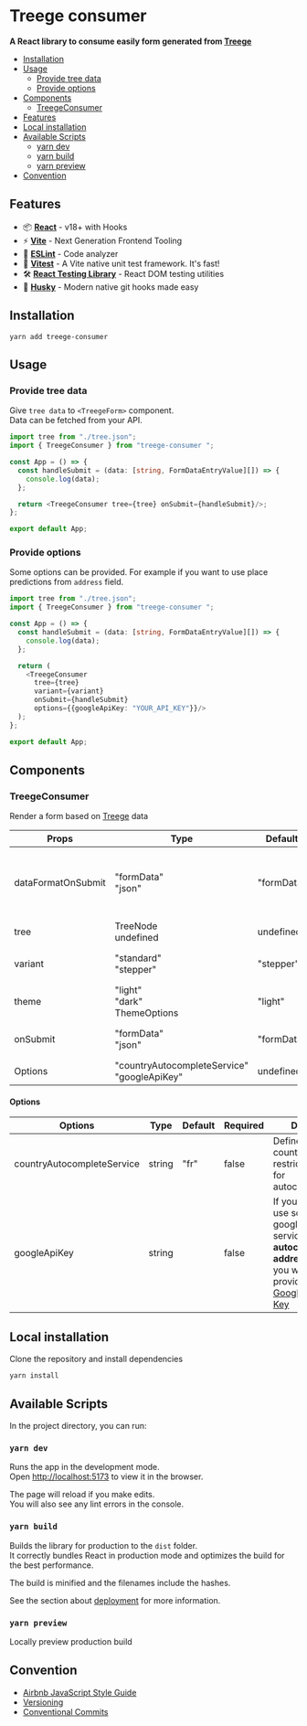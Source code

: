 # Treege consumer

**A React library to consume easily form generated from [Treege](https://github.com/Tracktor/treege)**

- [Installation](#Installation)
- [Usage](#Usage)
    - [Provide tree data](#Provide-tree-data)
    - [Provide options](#Provide-options)
- [Components](#Components)
    - [TreegeConsumer](#TreegeConsumer)
- [Features](#Features)
- [Local installation](#local-installation)
- [Available Scripts](#Available-Scripts)
    - [yarn dev](#yarn-dev)
    - [yarn build](#yarn-build)
    - [yarn preview](#yarn-preview)
- [Convention](#Convention)

## Features

- 📦 **[React](https://fr.reactjs.org)** - v18+ with Hooks
- ⚡️ **[Vite](https://vitejs.dev)** - Next Generation Frontend Tooling
- 📐 **[ESLint](https://eslint.org)** - Code analyzer
- 🚀 **[Vitest](https://vitest.dev)** - A Vite native unit test framework. It's fast!
- 🛠️ **[React Testing Library](https://testing-library.com/docs/react-testing-library/intro)** - React DOM testing
  utilities
- 🐶 **[Husky](https://typicode.github.io/husky)** - Modern native git hooks made easy

## Installation

```console
yarn add treege-consumer
```

## Usage

### Provide tree data

Give `tree data` to `<TreegeForm>` component.  
Data can be fetched from your API.

```typescript jsx
import tree from "./tree.json";
import { TreegeConsumer } from "treege-consumer ";

const App = () => {
  const handleSubmit = (data: [string, FormDataEntryValue][]) => {
    console.log(data);
  };

  return <TreegeConsumer tree={tree} onSubmit={handleSubmit}/>;
};

export default App;
```

### Provide options

Some options can be provided. For example if you want to use place predictions from `address` field.

```typescript jsx
import tree from "./tree.json";
import { TreegeConsumer } from "treege-consumer ";

const App = () => {
  const handleSubmit = (data: [string, FormDataEntryValue][]) => {
    console.log(data);
  };

  return (
    <TreegeConsumer
      tree={tree}
      variant={variant}
      onSubmit={handleSubmit}
      options={{googleApiKey: "YOUR_API_KEY"}}/>
  );
};

export default App;
```

## Components

### TreegeConsumer

Render a form based
on [Treege](https://github.com/Tracktor/treege) data

| Props              | Type                                              | Default    | Required | Detail                                    |
|--------------------|---------------------------------------------------|------------|----------|-------------------------------------------|
| dataFormatOnSubmit | "formData"<br/>  "json"                           | "formData" | false    | Data format returned by onSubmit callback |
| tree               | TreeNode<br/>  undefined                          | undefined  | false    | Treege data                               |
| variant            | "standard"<br/>  "stepper"                        | "stepper"  | false    | The variant to use                        |
| theme              | "light"<br/>  "dark" <br/> ThemeOptions           | "light"    | false    | Theme color mode                          |
| onSubmit           | "formData"<br/>  "json"                           | "formData" | false    | Callback fired form is validate           |
| Options            | "countryAutocompleteService"<br/>  "googleApiKey" | undefined  | false    | Consumer options                          |

#### Options

| Options                    | Type   | Default | Required | Detail                                                                                                                                                                        |
|----------------------------|--------|---------|----------|-------------------------------------------------------------------------------------------------------------------------------------------------------------------------------|
| countryAutocompleteService | string | "fr"    | false    | Define country restrictions for autocomplete                                                                                                                                  |
| googleApiKey               | string |         | false    | If you want use some google service like <strong>autocomplete address</strong>, then you want provide [Google Api Key](https://cloud.google.com/docs/authentication/api-keys) |

## Local installation

Clone the repository and install dependencies

```console 
yarn install
```

## Available Scripts

In the project directory, you can run:

### `yarn dev`

Runs the app in the development mode.\
Open [http://localhost:5173](http://localhost:5173) to view it in the browser.

The page will reload if you make edits.\
You will also see any lint errors in the console.

### `yarn build`

Builds the library for production to the `dist` folder.\
It correctly bundles React in production mode and optimizes the build for the best performance.

The build is minified and the filenames include the hashes.

See the section about [deployment](https://vitejs.dev/guide/static-deploy.html) for more information.

### `yarn preview`

Locally preview production build

## Convention

- [Airbnb JavaScript Style Guide](https://github.com/airbnb/javascript)
- [Versioning](https://semver.org)
- [Conventional Commits](https://www.conventionalcommits.org)
